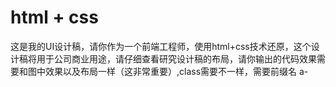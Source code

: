 # html + css

这是我的UI设计稿，请你作为一个前端工程师，使用html+css技术还原，这个设计稿将用于公司商业用途，请仔细查看研究设计稿的布局，请你输出的代码效果需要和图中效果以及布局一样（这非常重要）,class需要不一样，需要前缀名 a-

